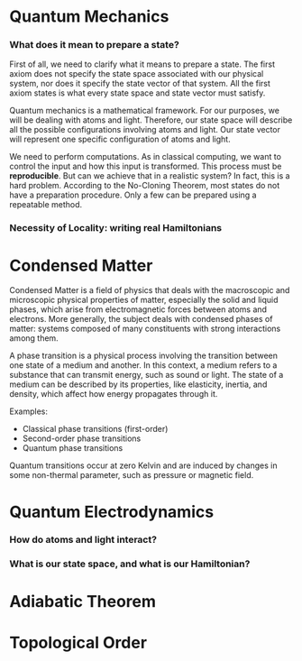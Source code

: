 # Quantum Mechanics

### What does it mean to prepare a state?
First of all, we need to clarify what it means to prepare a state. The first axiom does not specify the state space associated with our physical system, nor does it specify the state vector of that system. All the first axiom states is what every state space and state vector must satisfy.

Quantum mechanics is a mathematical framework. For our purposes, we will be dealing with atoms and light. Therefore, our state space will describe all the possible configurations involving atoms and light. Our state vector will represent one specific configuration of atoms and light.

We need to perform computations. As in classical computing, we want to control the input and how this input is transformed. This process must be **reproducible**. But can we achieve that in a realistic system? In fact, this is a hard problem. According to the No-Cloning Theorem, most states do not have a preparation procedure. Only a few can be prepared using a repeatable method. 

### Necessity of Locality: writing real Hamiltonians

# Condensed Matter

Condensed Matter is a field of physics that deals with the macroscopic and microscopic physical properties of matter, especially the solid and liquid phases, which arise from electromagnetic forces between atoms and electrons. More generally, the subject deals with condensed phases of matter: systems composed of many constituents with strong interactions among them.

A phase transition is a physical process involving the transition between one state of a medium and another. In this context, a medium refers to a substance that can transmit energy, such as sound or light. The state of a medium can be described by its properties, like elasticity, inertia, and density, which affect how energy propagates through it.

Examples:
- Classical phase transitions (first-order)
- Second-order phase transitions
- Quantum phase transitions

Quantum transitions occur at zero Kelvin and are induced by changes in some non-thermal parameter, such as pressure or magnetic field.

# Quantum Electrodynamics

### How do atoms and light interact?
### What is our state space, and what is our Hamiltonian?

# Adiabatic Theorem




# Topological Order